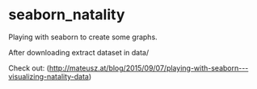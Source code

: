 # seaborn_natality
Playing with seaborn to create some graphs.

After downloading extract dataset in data/

Check out:
(http://mateusz.at/blog/2015/09/07/playing-with-seaborn---visualizing-natality-data)
